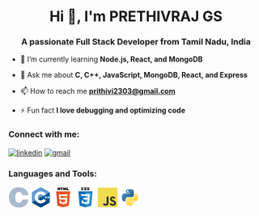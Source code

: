 <h1 align="center">Hi 👋, I'm PRETHIVRAJ GS</h1>
<h3 align="center">A passionate Full Stack Developer from Tamil Nadu, India</h3>

- 🌱 I’m currently learning **Node.js, React, and MongoDB**

- 💬 Ask me about **C, C++, JavaScript, MongoDB, React, and Express**

- 📫 How to reach me **prithivi2303@gmail.com**

- ⚡ Fun fact **I love debugging and optimizing code**

<h3 align="left">Connect with me:</h3>
<p align="left">
<a href="https://linkedin.com/in/https://www.linkedin.com/in/prethivraj-gs-b42358307" target="blank"><img align="center" src="https://cdn.jsdelivr.net/npm/simple-icons@v3/icons/linkedin.svg" alt="linkedin" height="30" width="40" /></a>
<a href="mailto:prithivi2303@gmail.com"><img align="center" src="https://cdn.jsdelivr.net/npm/simple-icons@v3/icons/gmail.svg" alt="gmail" height="30" width="40" /></a>
</p>

<h3 align="left">Languages and Tools:</h3>
<p align="left"> 
  <img src="https://raw.githubusercontent.com/devicons/devicon/master/icons/c/c-original.svg" alt="c" width="40" height="40"/> 
  <img src="https://raw.githubusercontent.com/devicons/devicon/master/icons/cplusplus/cplusplus-original.svg" alt="cplusplus" width="40" height="40"/>
  <img src="https://raw.githubusercontent.com/devicons/devicon/master/icons/html5/html5-original-wordmark.svg" alt="html5" width="40" height="40"/> 
  <img src="https://raw.githubusercontent.com/devicons/devicon/master/icons/css3/css3-original-wordmark.svg" alt="css3" width="40" height="40"/>
  <img src="https://raw.githubusercontent.com/devicons/devicon/master/icons/javascript/javascript-original.svg" alt="javascript" width="40" height="40"/>
  <img src="https://raw.githubusercontent.com/devicons/devicon/master/icons/python/python-original.svg" alt="python" width="40" height="40"/>
</p>
